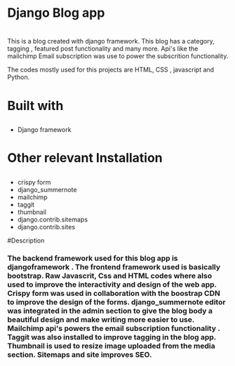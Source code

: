 # Django Blog app<h1> 
This is a blog created with django framework. This blog has a category,  tagging , featured post functionality and many more. Api's like the mailchimp Email subscription was use to power the subscrition functionality.
	
The codes mostly used for this projects are HTML, CSS , javascript and Python. 
	
# Built with<h2> 
* Django framework
	
# Other relevant Installation <h2> 
* crispy form
* django_summernote
* mailchimp
* taggit
* thumbnail
* django.contrib.sitemaps
* django.contrib.sites
	
#Description <h3>
The backend framework used for this blog app is djangoframework . The frontend framework used is basically bootstrap. Raw Javascrit, Css and HTML codes where also used to improve the interactivity and design of the web app. Crispy form was used in collaboration with the boostrap CDN to improve the design of the forms. django_summernote editor was integrated in the admin section to give the blog body a beautiful design and make writing more easier to use. Mailchimp api's powers the email subscription functionality . Taggit was also installed to improve tagging in the blog app. Thumbnail is used to resize image uploaded from the media section. Sitemaps and site improves SEO.   


	



	



